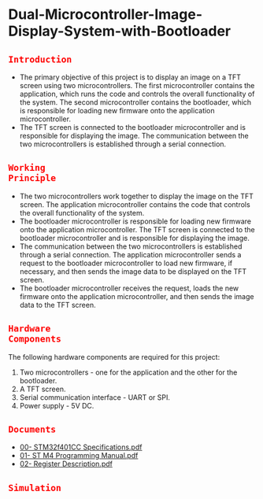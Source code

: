 # Dual-Microcontroller-Image-Display-System-with-Bootloader
## <code style="color : red">Introduction</code> 
- The primary objective of this project is to display an image on a TFT screen using two microcontrollers. The first microcontroller contains the application, which runs the code and controls the overall functionality of the system. The second microcontroller contains the bootloader, which is responsible for loading new firmware onto the application microcontroller. 
- The TFT screen is connected to the bootloader microcontroller and is responsible for displaying the image. The communication between the two microcontrollers is established through a serial connection.

 
 ## <code style="color : red">Working Principle</code>
- The two microcontrollers work together to display the image on the TFT screen. The application microcontroller contains the code that controls the overall functionality of the system.
- The bootloader microcontroller is responsible for loading new firmware onto the application microcontroller. The TFT screen is connected to the bootloader microcontroller and is responsible for displaying the image.
- The communication between the two microcontrollers is established through a serial connection. The application microcontroller sends a request to the bootloader microcontroller to load new firmware, if necessary, and then sends the image data to be displayed on the TFT screen.
- The bootloader microcontroller receives the request, loads the new firmware onto the application microcontroller, and then sends the image data to the TFT screen.

 ## <code style="color : red">Hardware Components</code>
The following hardware components are required for this project:
1.	Two microcontrollers - one for the application and the other for the bootloader.
2.	A TFT screen.
3.	Serial communication interface - UART or SPI.
4.	Power supply - 5V DC.
 ## <code style="color : red">Documents</code>
 - [00- STM32f401CC Specifications.pdf](https://github.com/user-attachments/files/15908707/00-.STM32f401CC.Specifications.pdf)
 - [01- ST M4 Programming Manual.pdf](https://github.com/user-attachments/files/15908709/01-.ST.M4.Programming.Manual.pdf)
 - [02- Register Description.pdf](https://github.com/user-attachments/files/15908717/02-.Register.Description.pdf)
  ## <code style="color : red">Simulation</code> 
  


